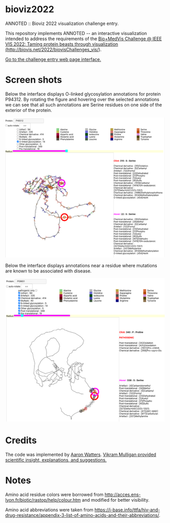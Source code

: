 # bioviz2022
ANNOTED :: Bioviz 2022 visualization challenge entry.

This repository implements ANNOTED -- an interactive visualization
intended to address the requirements of the
<a href="http://biovis.net/2022/biovisChallenges_vis/">
Bio+MedVis Challenge @ IEEE VIS 2022: Taming protein beasts through visualization 
(http://biovis.net/2022/biovisChallenges_vis/).
</a>

<a href="https://aaronwatters.github.io/bioviz2022/challenge.html">
Go to the challenge entry web page interface.
</a>

# Screen shots

Below the interface displays
O-linked glycosylation annotations for protein P94312.
By rotating the figure and hovering over the selected annotations
we can see that all such annotations are Serine residues on one side
of the exterior of the protein.

<img src="o_linked.png"/>

Below the interface displays annotations near a residue where mutations
are known to be associated with disease.

<img src="pathogenic.png"/>

# Credits

The code was implemented by
<a href="https://www.simonsfoundation.org/people/aaron-watters-ph-d/">
Aaron Watters</a>. 
<a href="https://www.simonsfoundation.org/people/vikram-k-mulligan/">
Vikram Mulligan provided scientific insight, explanations, and suggestions.</a>

# Notes

Amino acid residue colors were borrowed from
<a href="http://acces.ens-lyon.fr/biotic/rastop/help/colour.htm">
http://acces.ens-lyon.fr/biotic/rastop/help/colour.htm</a> and modified
for better visibility.

Amino acid abbreviations were taken from
<a href="https://i-base.info/ttfa/hiv-and-drug-resistance/appendix-3-list-of-amino-acids-and-their-abbreviations/">
https://i-base.info/ttfa/hiv-and-drug-resistance/appendix-3-list-of-amino-acids-and-their-abbreviations/</a>.

